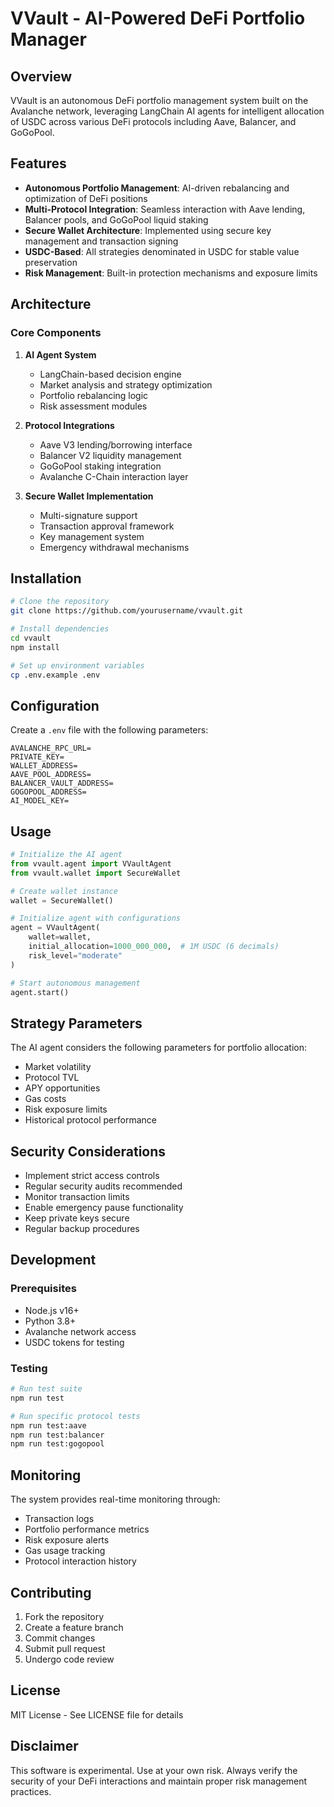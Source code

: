 # VVault - AI-Powered DeFi Portfolio Manager

## Overview
VVault is an autonomous DeFi portfolio management system built on the Avalanche network, leveraging LangChain AI agents for intelligent allocation of USDC across various DeFi protocols including Aave, Balancer, and GoGoPool.

## Features
- **Autonomous Portfolio Management**: AI-driven rebalancing and optimization of DeFi positions
- **Multi-Protocol Integration**: Seamless interaction with Aave lending, Balancer pools, and GoGoPool liquid staking
- **Secure Wallet Architecture**: Implemented using secure key management and transaction signing
- **USDC-Based**: All strategies denominated in USDC for stable value preservation
- **Risk Management**: Built-in protection mechanisms and exposure limits

## Architecture

### Core Components
1. **AI Agent System**
   - LangChain-based decision engine
   - Market analysis and strategy optimization
   - Portfolio rebalancing logic
   - Risk assessment modules

2. **Protocol Integrations**
   - Aave V3 lending/borrowing interface
   - Balancer V2 liquidity management
   - GoGoPool staking integration
   - Avalanche C-Chain interaction layer

3. **Secure Wallet Implementation**
   - Multi-signature support
   - Transaction approval framework
   - Key management system
   - Emergency withdrawal mechanisms

## Installation

```bash
# Clone the repository
git clone https://github.com/yourusername/vvault.git

# Install dependencies
cd vvault
npm install

# Set up environment variables
cp .env.example .env
```

## Configuration

Create a `.env` file with the following parameters:

```
AVALANCHE_RPC_URL=
PRIVATE_KEY=
WALLET_ADDRESS=
AAVE_POOL_ADDRESS=
BALANCER_VAULT_ADDRESS=
GOGOPOOL_ADDRESS=
AI_MODEL_KEY=
```

## Usage

```python
# Initialize the AI agent
from vvault.agent import VVaultAgent
from vvault.wallet import SecureWallet

# Create wallet instance
wallet = SecureWallet()

# Initialize agent with configurations
agent = VVaultAgent(
    wallet=wallet,
    initial_allocation=1000_000_000,  # 1M USDC (6 decimals)
    risk_level="moderate"
)

# Start autonomous management
agent.start()
```

## Strategy Parameters

The AI agent considers the following parameters for portfolio allocation:

- Market volatility
- Protocol TVL
- APY opportunities
- Gas costs
- Risk exposure limits
- Historical protocol performance

## Security Considerations

- Implement strict access controls
- Regular security audits recommended
- Monitor transaction limits
- Enable emergency pause functionality
- Keep private keys secure
- Regular backup procedures

## Development

### Prerequisites
- Node.js v16+
- Python 3.8+
- Avalanche network access
- USDC tokens for testing

### Testing

```bash
# Run test suite
npm run test

# Run specific protocol tests
npm run test:aave
npm run test:balancer
npm run test:gogopool
```

## Monitoring

The system provides real-time monitoring through:
- Transaction logs
- Portfolio performance metrics
- Risk exposure alerts
- Gas usage tracking
- Protocol interaction history

## Contributing

1. Fork the repository
2. Create a feature branch
3. Commit changes
4. Submit pull request
5. Undergo code review

## License
MIT License - See LICENSE file for details

## Disclaimer
This software is experimental. Use at your own risk. Always verify the security of your DeFi interactions and maintain proper risk management practices.
